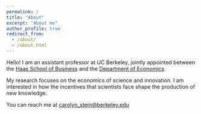 ```yaml
---
permalink: /
title: "About"
excerpt: "About me"
author_profile: true
redirect_from: 
  - /about/
  - /about.html
---
```


Hello! I am an assistant professor at UC Berkeley, jointly appointed between the [Haas School of Business](https://haas.berkeley.edu/eap/) and the [Department of Economics](https://www.econ.berkeley.edu/).

My research focuses on the economics of science and innovation. I am interested in how the incentives that scientists face shape the production of new knowledge.

You can reach me at carolyn_stein@berkeley.edu


